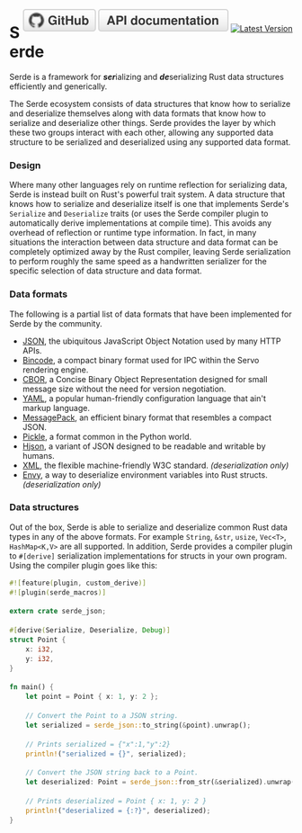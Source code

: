 <span style="float:right">[![github](/img/github.svg)](https://github.com/serde-rs/serde) [![rustdoc](/img/rustdoc.svg)](http://docs.serde.rs/serde/) [![Latest Version](https://img.shields.io/crates/v/serde.svg?style=social)](https://crates.io/crates/serde)</span>

# Serde

Serde is a framework for ***ser***ializing and ***de***serializing Rust data
structures efficiently and generically.

The Serde ecosystem consists of data structures that know how to serialize and
deserialize themselves along with data formats that know how to serialize and
deserialize other things. Serde provides the layer by which these two groups
interact with each other, allowing any supported data structure to be serialized
and deserialized using any supported data format.

### Design

Where many other languages rely on runtime reflection for serializing data,
Serde is instead built on Rust's powerful trait system. A data structure that
knows how to serialize and deserialize itself is one that implements Serde's
`Serialize` and `Deserialize` traits (or uses the Serde compiler plugin to
automatically derive implementations at compile time). This avoids any overhead
of reflection or runtime type information. In fact, in many situations the
interaction between data structure and data format can be completely optimized
away by the Rust compiler, leaving Serde serialization to perform roughly the
same speed as a handwritten serializer for the specific selection of data
structure and data format.

### Data formats

The following is a partial list of data formats that have been implemented for
Serde by the community.

- [JSON](https://github.com/serde-rs/json), the ubiquitous JavaScript Object
  Notation used by many HTTP APIs.
- [Bincode](https://github.com/TyOverby/bincode), a compact binary format used
  for IPC within the Servo rendering engine.
- [CBOR](https://github.com/pyfisch/cbor), a Concise Binary Object
  Representation designed for small message size without the need for version
  negotiation.
- [YAML](https://github.com/dtolnay/serde-yaml), a popular human-friendly
  configuration language that ain't markup language.
- [MessagePack](https://github.com/3Hren/msgpack-rust), an efficient binary
  format that resembles a compact JSON.
- [Pickle](https://github.com/birkenfeld/serde-pickle), a format common in the
  Python world.
- [Hjson](https://github.com/laktak/hjson-rust), a variant of JSON designed to
  be readable and writable by humans.
- [XML](https://github.com/serde-rs/xml), the flexible machine-friendly W3C
  standard. *(deserialization only)*
- [Envy](https://github.com/softprops/envy), a way to deserialize environment
  variables into Rust structs. *(deserialization only)*

### Data structures

Out of the box, Serde is able to serialize and deserialize common Rust data
types in any of the above formats. For example `String`, `&str`, `usize`,
`Vec<T>`, `HashMap<K,V>` are all supported. In addition, Serde provides a
compiler plugin to `#[derive]` serialization implementations for structs in your
own program. Using the compiler plugin goes like this:

```rust
#![feature(plugin, custom_derive)]
#![plugin(serde_macros)]

extern crate serde_json;

#[derive(Serialize, Deserialize, Debug)]
struct Point {
    x: i32,
    y: i32,
}

fn main() {
    let point = Point { x: 1, y: 2 };

    // Convert the Point to a JSON string.
    let serialized = serde_json::to_string(&point).unwrap();

    // Prints serialized = {"x":1,"y":2}
    println!("serialized = {}", serialized);

    // Convert the JSON string back to a Point.
    let deserialized: Point = serde_json::from_str(&serialized).unwrap();

    // Prints deserialized = Point { x: 1, y: 2 }
    println!("deserialized = {:?}", deserialized);
}
```
